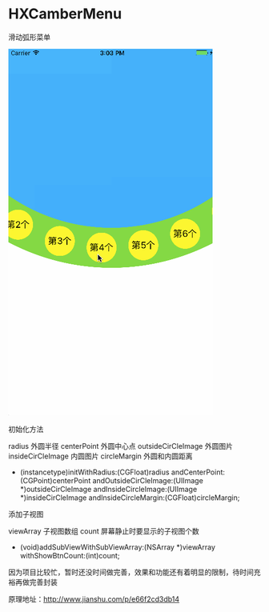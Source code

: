 # HXCamberMenu
滑动弧形菜单

![image](https://github.com/xuuhan/HXCamberMenu/blob/master/HXCamberMenu/Assets.xcassets/menu.gif)

初始化方法

radius 外圆半径
centerPoint 外圆中心点
outsideCirCleImage 外圆图片
insideCirCleImage 内圆图片
circleMargin 外圆和内圆距离

- (instancetype)initWithRadius:(CGFloat)radius andCenterPoint:(CGPoint)centerPoint andOutsideCirCleImage:(UIImage *)outsideCirCleImage andInsideCircleImage:(UIImage *)insideCirCleImage andInsideCircleMargin:(CGFloat)circleMargin;

添加子视图

viewArray 子视图数组
count 屏幕静止时要显示的子视图个数

- (void)addSubViewWithSubViewArray:(NSArray *)viewArray withShowBtnCount:(int)count;

因为项目比较忙，暂时还没时间做完善，效果和功能还有着明显的限制，待时间充裕再做完善封装

原理地址：http://www.jianshu.com/p/e66f2cd3db14
